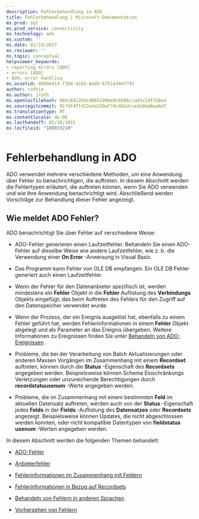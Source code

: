 ```yaml
---
description: Fehlerbehandlung in ADO
title: Fehlerbehandlung | Microsoft-Dokumentation
ms.prod: sql
ms.prod_service: connectivity
ms.technology: ado
ms.custom: ''
ms.date: 01/19/2017
ms.reviewer: ''
ms.topic: conceptual
helpviewer_keywords:
- reporting errors [ADO]
- errors [ADO]
- ADO, error handling
ms.assetid: 4909e413-f3b0-4183-8ad3-67b1434df742
author: rothja
ms.author: jroth
ms.openlocfilehash: 003c8412bdc9865290be9cb506cca41c2df358ea
ms.sourcegitcommit: 917df4ffd22e4a229af7dc481dcce3ebba0aa4d7
ms.translationtype: MT
ms.contentlocale: de-DE
ms.lasthandoff: 02/10/2021
ms.locfileid: "100033220"
---
```

# <a name="error-handling-in-ado"></a>Fehlerbehandlung in ADO
ADO verwendet mehrere verschiedene Methoden, um eine Anwendung über Fehler zu benachrichtigen, die auftreten. In diesem Abschnitt werden die Fehlertypen erläutert, die auftreten können, wenn Sie ADO verwenden und wie Ihre Anwendung benachrichtigt wird. Abschließend werden Vorschläge zur Behandlung dieser Fehler angezeigt.  
  
## <a name="how-does-ado-report-errors"></a>Wie meldet ADO Fehler?  
 ADO benachrichtigt Sie über Fehler auf verschiedene Weise:  
  
-   ADO-Fehler generieren einen Laufzeitfehler. Behandeln Sie einen ADO-Fehler auf dieselbe Weise wie andere Laufzeitfehler, wie z. b. die Verwendung einer **On Error** -Anweisung in Visual Basic.  
  
-   Das Programm kann Fehler von OLE DB empfangen. Ein OLE DB Fehler generiert auch einen Laufzeitfehler.  
  
-   Wenn der Fehler für den Datenanbieter spezifisch ist, werden mindestens ein **Fehler** Objekt in die **Fehler** Auflistung des **Verbindungs** Objekts eingefügt, das beim Auftreten des Fehlers für den Zugriff auf den Datenspeicher verwendet wurde.  
  
-   Wenn der Prozess, der ein Ereignis ausgelöst hat, ebenfalls zu einem Fehler geführt hat, werden Fehlerinformationen in einem **Fehler** Objekt abgelegt und als Parameter an das Ereignis übergeben. Weitere Informationen zu Ereignissen finden Sie unter [Behandeln von ADO-Ereignissen](./handling-ado-events.md) .  
  
-   Probleme, die bei der Verarbeitung von Batch Aktualisierungen oder anderen Massen Vorgängen im Zusammenhang mit einem **Recordset** auftreten, können durch die **Status** -Eigenschaft des **Recordsets** angegeben werden. Beispielsweise können Schema Einschränkungs Verletzungen oder unzureichende Berechtigungen durch **recordstatuusenum** -Werte angegeben werden.  
  
-   Probleme, die im Zusammenhang mit einem bestimmten **Feld** im aktuellen Datensatz auftreten, werden auch von der **Status** -Eigenschaft jedes **Felds** in der **Fields** -Auflistung des **Datensatzes** oder **Recordsets** angezeigt. Beispielsweise können Updates, die nicht abgeschlossen werden konnten, oder nicht kompatible Datentypen von **fieldstatus usenum** -Werten angegeben werden.  
  
 In diesem Abschnitt werden die folgenden Themen behandelt:  
  
-   [ADO-Fehler](./ado-errors.md)  
  
-   [Anbieterfehler](./provider-errors.md)  
  
-   [Fehlerinformationen im Zusammenhang mit Feldern](./field-related-error-information.md)  
  
-   [Fehlerinformationen in Bezug auf Recordsets](./recordset-related-error-information.md)  
  
-   [Behandeln von Fehlern in anderen Sprachen](./handling-errors-in-other-languages.md)  
  
-   [Vorhersehen von Fehlern](./anticipating-errors.md)